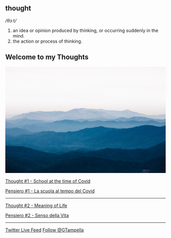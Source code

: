 ## **thought**

_/θɔːt/_

1. an idea or opinion produced by thinking, or occurring suddenly in the mind.
2. the action or process of thinking.


## Welcome to my Thoughts

![heaven](https://raw.githubusercontent.com/giacomotampella/Thoughts/gh-pages/heaven.jpg "heaven")

[Thought #1 - School at the time of Covid](school_covid_en.md)

[Pensiero #1 - La scuola al tempo del Covid](school_covid_it.md)

----------------------------------------------------------------------------------------------------------------------------

[Thought #2 - Meaning of Life](meaning_of_life_en.md)

[Pensiero #2 - Senso della Vita](meaning_of_life_it.md)

----------------------------------------------------------------------------------------------------------------------------

[Twitter Live Feed](live_feed.md) <a href="https://twitter.com/GTampella?ref_src=twsrc%5Etfw" class="twitter-follow-button" data-show-count="false">Follow @GTampella</a><script async src="https://platform.twitter.com/widgets.js" charset="utf-8"></script>
